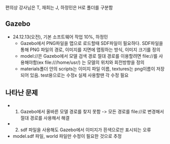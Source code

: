 편의상 강사님은 T, 재희는 J, 하정민은 H로 폴더를 구분함 

## Gazebo 
- 24.12.13(오전), 기본 소프트웨어 작업 10%, 하정민
  - Gazebo에서 PNG파일을 맵으로 로드할때 SDF파일이 필요하다. SDF파일을 통해 PNG 파일의 경로, 이미지를 지면에 맵핑하는 방식, 이미지 크기를 정의 
  - model://은 Gazebo에서 모델 검색 경로 절대 경로를 이용할려면 file://를 사용해야함(ex file:///home/usr/) <pose></pose>는 모델의 위치와 회전방향을 정의
  - materials폴더 안의 scripts는 이미지 파일 이름, textures는 png이름이 저장되어 있음. test용으로는 수정x 실제 사용할땐 각 수정 필요 

## 나타난 문제
  - 1. Gazebo에서 올바른 모델 경로를 찾지 못함 -> 모든 경로를 file://로 변경해서 절대 경로를 사용해서 해결
  - 2. sdf 파일을 사용해도 Gazebo에서 이미지가 흰색으로만 표시되는 오류 
  - model.sdf 파일, world 파일만 수정이 필요한 것으로 추정